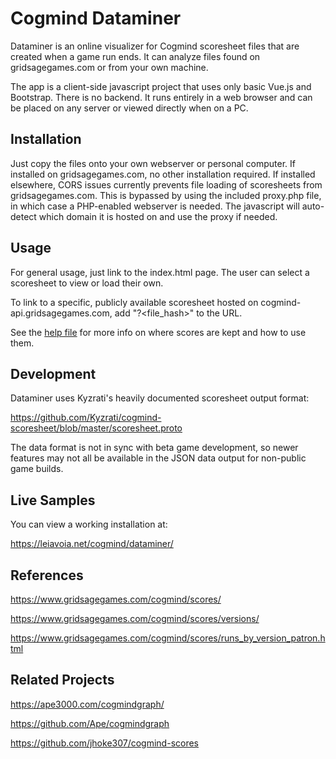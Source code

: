 # Cogmind Dataminer

Dataminer is an online visualizer for Cogmind scoresheet files that are created when a game run ends. It can analyze files found on gridsagegames.com or from your own machine.

The app is a client-side javascript project that uses only basic Vue.js and Bootstrap. There is no backend. It runs entirely in a web browser and can be placed on any server or viewed directly when on a PC.

## Installation

Just copy the files onto your own webserver or personal computer. If installed on gridsagegames.com, no other installation required. If installed elsewhere, CORS issues currently prevents file loading of scoresheets from gridsagegames.com. This is bypassed by using the included proxy.php file, in which case a PHP-enabled webserver is needed. The javascript will auto-detect which domain it is hosted on and use the proxy if needed.

## Usage

For general usage, just link to the index.html page. The user can select a scoresheet to view or load their own.

To link to a specific, publicly available scoresheet hosted on cogmind-api.gridsagegames.com, add "?<file_hash>" to the URL. 

See the [help file](help.html) for more info on where scores are kept and how to use them.

## Development

Dataminer uses Kyzrati's heavily documented scoresheet output format:

https://github.com/Kyzrati/cogmind-scoresheet/blob/master/scoresheet.proto

The data format is not in sync with beta game development, so newer features may not all be available in the JSON data output for non-public game builds.

## Live Samples

You can view a working installation at:

https://leiavoia.net/cogmind/dataminer/

## References

https://www.gridsagegames.com/cogmind/scores/

https://www.gridsagegames.com/cogmind/scores/versions/

https://www.gridsagegames.com/cogmind/scores/runs_by_version_patron.html

## Related Projects

https://ape3000.com/cogmindgraph/

https://github.com/Ape/cogmindgraph

https://github.com/jhoke307/cogmind-scores
	
	
	


